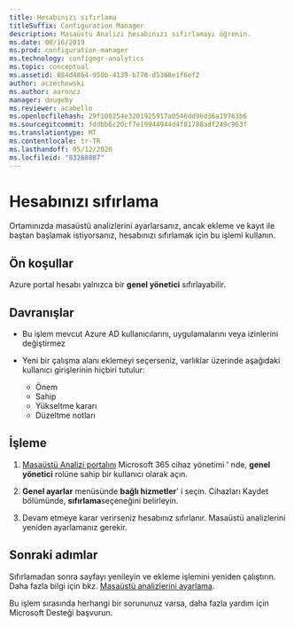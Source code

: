 ```yaml
---
title: Hesabınızı sıfırlama
titleSuffix: Configuration Manager
description: Masaüstü Analizi hesabınızı sıfırlamayı öğrenin.
ms.date: 08/16/2019
ms.prod: configuration-manager
ms.technology: configmgr-analytics
ms.topic: conceptual
ms.assetid: 884d4864-950b-4139-b778-d5368e1f6ef2
author: aczechowski
ms.author: aaroncz
manager: dougeby
ms.reviewer: acabello
ms.openlocfilehash: 29f108254e3201925917a0546dd96d36a19763b6
ms.sourcegitcommit: fddbb6c20cf7e19944944d4f81788adf249c963f
ms.translationtype: MT
ms.contentlocale: tr-TR
ms.lasthandoff: 05/12/2020
ms.locfileid: "83268887"
---
```

# <a name="how-to-reset-your-account"></a>Hesabınızı sıfırlama

<!-- 3733897 -->

Ortamınızda masaüstü analizlerini ayarlarsanız, ancak ekleme ve kayıt ile baştan başlamak istiyorsanız, hesabınızı sıfırlamak için bu işlemi kullanın.

## <a name="prerequisites"></a>Ön koşullar

Azure portal hesabı yalnızca bir **genel yönetici** sıfırlayabilir.

## <a name="behaviors"></a>Davranışlar

- Bu işlem mevcut Azure AD kullanıcılarını, uygulamalarını veya izinlerini değiştirmez

- Yeni bir çalışma alanı eklemeyi seçerseniz, varlıklar üzerinde aşağıdaki kullanıcı girişlerinin hiçbiri tutulur:
    - Önem
    - Sahip
    - Yükseltme kararı
    - Düzeltme notları

## <a name="process"></a>İşleme

1. [Masaüstü Analizi portalını](https://aka.ms/desktopanalytics) Microsoft 365 cihaz yönetimi ' nde, **genel yönetici** rolüne sahip bir kullanıcı olarak açın.

1. **Genel ayarlar** menüsünde **bağlı hizmetler**' i seçin. Cihazları Kaydet bölümünde, **sıfırlama**seçeneğini belirleyin.

1. Devam etmeye karar verirseniz hesabınız sıfırlanır. Masaüstü analizlerini yeniden ayarlamanız gerekir.

## <a name="next-steps"></a>Sonraki adımlar

Sıfırlamadan sonra sayfayı yenileyin ve ekleme işlemini yeniden çalıştırın. Daha fazla bilgi için bkz. [Masaüstü analizlerini ayarlama](set-up.md).

Bu işlem sırasında herhangi bir sorununuz varsa, daha fazla yardım için Microsoft Desteği başvurun.
